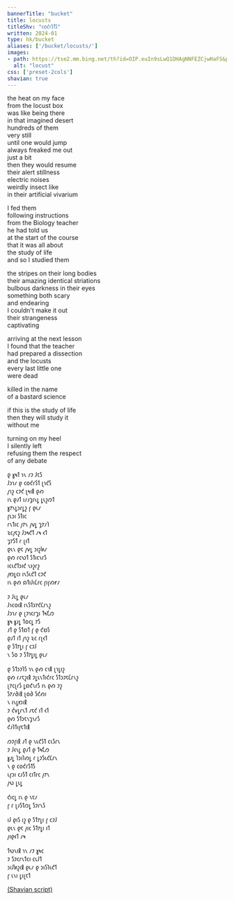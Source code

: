 ```yaml
---
bannerTitle: "bucket" 
title: locusts
titleShv: "𐑤𐑴𐑒𐑩𐑕𐑑𐑕"
written: 2024-01
type: hk/bucket
aliases: ['/bucket/locusts/']
images:
- path: https://tse2.mm.bing.net/th?id=OIP.euIn9sLwQ1DHAgNNFEZCjwHaFS&pid=Api
  alt: "locust"
css: ['preset-2cols']
shavian: true
---
```


<div class="latin">

the heat on my face  
from the locust box  
was like being there  
in that imagined desert  
hundreds of them  
very still  
until one would jump  
always freaked me out  
just a bit  
then they would resume  
their alert stillness  
electric noises  
weirdly insect like  
in their artificial vivarium
  
I fed them  
following instructions  
from the Biology teacher  
he had told us  
at the start of the course  
that it was all about  
the study of life  
and so I studied them  

the stripes on their long bodies  
their amazing identical striations  
bulbous darkness in their eyes  
something both scary  
and endearing  
I couldn't make it out  
their strangeness  
captivating  
  
arriving at the next lesson  
I found that the teacher  
had prepared a dissection   
and the locusts  
every last little one   
were dead  

killed in the name  
of a bastard science  
  
if this is the study of life  
then they will study it  
without me  

turning on my heel  
I silently left  
refusing them the respect  
of any debate

</div>

<div class="shavian">

𐑞 𐑣𐑰𐑑 𐑪𐑯 𐑥𐑲 𐑓𐑱𐑕  
𐑓𐑮𐑪𐑥 𐑞 𐑤𐑴𐑒𐑩𐑕𐑑 𐑚𐑪𐑒𐑕  
𐑢𐑪𐑟 𐑤𐑲𐑒 𐑚𐑰𐑦𐑙 𐑞𐑺  
𐑦𐑯 𐑞𐑨𐑑 𐑦𐑥𐑨𐑡𐑦𐑯𐑛 𐑛𐑧𐑟𐑼𐑑  
𐑣𐑳𐑯𐑛𐑮𐑩𐑛𐑟 𐑝 𐑞𐑧𐑥  
𐑝𐑧𐑮𐑦 𐑕𐑑𐑦𐑤  
𐑩𐑯𐑑𐑦𐑤 𐑢𐑳𐑯 𐑢𐑫𐑛 𐑡𐑳𐑥𐑐  
𐑷𐑤𐑢𐑱𐑟 𐑓𐑮𐑰𐑒𐑑 𐑥𐑰 𐑬𐑑  
𐑡𐑳𐑕𐑑 𐑩 𐑚𐑦𐑑  
𐑞𐑧𐑯 𐑞𐑱 𐑢𐑫𐑛 𐑮𐑦𐑟𐑿𐑥  
𐑞𐑺 𐑩𐑤𐑻𐑑 𐑕𐑑𐑦𐑤𐑯𐑩𐑕  
𐑦𐑤𐑧𐑒𐑑𐑮𐑦𐑒 𐑯𐑶𐑟𐑩𐑟  
𐑢𐑽𐑛𐑤𐑦 𐑦𐑯𐑕𐑧𐑒𐑑 𐑤𐑲𐑒  
𐑦𐑯 𐑞𐑺 𐑸𐑑𐑦𐑓𐑦𐑖𐑩𐑤 𐑝𐑦𐑝𐑺𐑾𐑥  
  
𐑲 𐑓𐑧𐑛 𐑞𐑧𐑥  
𐑓𐑪𐑤𐑴𐑦𐑙 𐑦𐑯𐑕𐑑𐑮𐑳𐑒𐑖𐑩𐑯𐑟  
𐑓𐑮𐑪𐑥 𐑞 𐑚𐑲𐑪𐑤𐑩𐑡𐑦 𐑑𐑰𐑗𐑼  
𐑣𐑰 𐑣𐑨𐑛 𐑑𐑴𐑤𐑛 𐑳𐑕  
𐑨𐑑 𐑞 𐑕𐑑𐑸𐑑 𐑝 𐑞 𐑒𐑹𐑕  
𐑞𐑨𐑑 𐑦𐑑 𐑢𐑪𐑟 𐑷𐑤 𐑩𐑚𐑬𐑑  
𐑞 𐑕𐑑𐑳𐑛𐑦 𐑝 𐑤𐑲𐑓  
𐑯 𐑕𐑴 𐑲 𐑕𐑑𐑳𐑛𐑦𐑛 𐑞𐑧𐑥  
  
𐑞 𐑕𐑑𐑮𐑲𐑐𐑕 𐑪𐑯 𐑞𐑺 𐑤𐑪𐑙 𐑚𐑪𐑛𐑦𐑟  
𐑞𐑺 𐑩𐑥𐑱𐑟𐑦𐑙 𐑲𐑛𐑧𐑯𐑑𐑦𐑒𐑩𐑤 𐑕𐑑𐑮𐑲𐑱𐑖𐑩𐑯𐑟  
𐑚𐑳𐑤𐑚𐑩𐑕 𐑛𐑸𐑒𐑯𐑩𐑕 𐑦𐑯 𐑞𐑺 𐑲𐑟  
𐑕𐑳𐑥𐑔𐑦𐑙 𐑚𐑴𐑔 𐑕𐑒𐑺𐑦  
𐑯 𐑦𐑯𐑛𐑽𐑦𐑙  
𐑲 𐑒𐑫𐑛𐑩𐑯𐑑 𐑥𐑱𐑒 𐑦𐑑 𐑬𐑑  
𐑞𐑺 𐑕𐑑𐑮𐑱𐑯𐑡𐑯𐑩𐑕  
𐑒𐑨𐑐𐑑𐑦𐑝𐑱𐑑𐑦𐑙  
  
𐑼𐑲𐑝𐑦𐑙 𐑨𐑑 𐑞 𐑯𐑧𐑒𐑕𐑑 𐑤𐑧𐑕𐑩𐑯  
𐑲 𐑓𐑬𐑯𐑛 𐑞𐑨𐑑 𐑞 𐑑𐑰𐑗𐑼  
𐑣𐑨𐑛 𐑐𐑮𐑦𐑐𐑺𐑛 𐑩 𐑛𐑲𐑕𐑧𐑒𐑖𐑩𐑯  
𐑯 𐑞 𐑤𐑴𐑒𐑩𐑕𐑑𐑕  
𐑧𐑝𐑮𐑦 𐑤𐑨𐑕𐑑 𐑤𐑦𐑑𐑩𐑤 𐑢𐑳𐑯  
𐑢𐑻 𐑛𐑧𐑛  
  
𐑒𐑦𐑤𐑛 𐑦𐑯 𐑞 𐑯𐑱𐑥  
𐑝 𐑩 𐑚𐑨𐑕𐑑𐑼𐑛 𐑕𐑲𐑩𐑯𐑕  
  
𐑦𐑓 𐑞𐑦𐑕 𐑦𐑟 𐑞 𐑕𐑑𐑳𐑛𐑦 𐑝 𐑤𐑲𐑓  
𐑞𐑧𐑯 𐑞𐑱 𐑢𐑦𐑤 𐑕𐑑𐑳𐑛𐑦 𐑦𐑑  
𐑢𐑦𐑞𐑬𐑑 𐑥𐑰  
  
𐑑𐑻𐑯𐑦𐑙 𐑪𐑯 𐑥𐑲 𐑣𐑰𐑤  
𐑲 𐑕𐑲𐑤𐑩𐑯𐑑𐑤𐑦 𐑤𐑧𐑓𐑑  
𐑮𐑦𐑓𐑿𐑟𐑦𐑙 𐑞𐑧𐑥 𐑞 𐑮𐑦𐑕𐑐𐑧𐑒𐑑  
𐑝 𐑧𐑯𐑦 𐑛𐑦𐑚𐑱𐑑  

[(Shavian script)](/shavian/intro)

</div>
